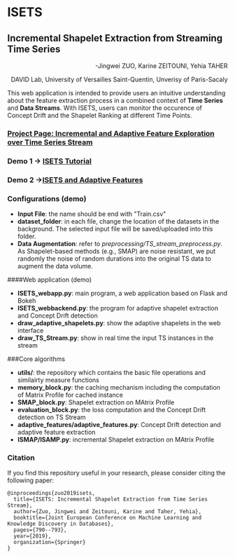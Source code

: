 # ISETS
## Incremental Shapelet Extraction from Streaming Time Series
<p align="right">-Jingwei ZUO, Karine ZEITOUNI, Yehia TAHER</p>
<p align="right">DAVID Lab, University of Versailles Saint-Quentin, Unverisy of Paris-Sacaly</p>

This web application is intended to provide users an intuitive understanding about the feature extraction process in a combined context of **Time Series** and **Data Streams**. With ISETS, users can monitor the occurence of Concept Drift and the Shapelet Ranking at different Time Points.

### [Project Page: Incremental and Adaptive Feature Exploration over Time Series Stream](https://github.com/JingweiZuo/TSStreamMining)

### Demo 1 -> [ISETS Tutorial](https://drive.google.com/file/d/1IIHi0nu89ZNpZWxeUAsuX7MzyquoJZ_o/view?usp=sharing)

### Demo 2 ->[ISETS and Adaptive Features](https://drive.google.com/open?id=1-7RpKNIdMLYUuv1Fg7X7IlJMUrmkKwAb)

### Configurations (demo)

- **Input File**: the name should be end with "Train.csv"
- **dataset_folder**: in each file, change the location of the datasets in the background. The selected input file will be saved/uploaded into this folder.
- **Data Augmentation**: refer to *preprocessing/TS_stream_preprocess.py*. As Shapelet-based methods (e.g., SMAP) are noise resistant, we put randomly the noise of random durations into the original TS data to augment the data volume. 

####Web application (demo)

- **ISETS_webapp.py**: main program, a web application based on Flask and Bokeh
- **ISETS_webbackend.py**: the program for adaptive shapelet extraction and Concept Drift detection
- **draw_adaptive_shapelets.py**: show the adaptive shapelets in the web interface
- **draw_TS_Stream.py**: show in real time the input TS instances in the stream

###Core algorithms

- **utils/**: the repository which contains the basic file operations and similairty measure functions
- **memory_block.py**: the caching mechanism including the computation of Matrix Profile for cached instance
- **SMAP_block.py**: Shapelet extraction on MAtrix Profile
- **evaluation_block.py**: the loss computation and the Concept Drift detection on TS Stream
- **adaptive_features/adaptive_features.py**: Concept Drift detection and adaptive feature extraction
- **ISMAP/ISAMP.py**: incremental Shapelet extraction on MAtrix Profile


### Citation

If you find this repository useful in your research, please consider citing the following paper:

```script
@inproceedings{zuo2019isets,
  title={ISETS: Incremental Shapelet Extraction from Time Series Stream},
  author={Zuo, Jingwei and Zeitouni, Karine and Taher, Yehia},
  booktitle={Joint European Conference on Machine Learning and Knowledge Discovery in Databases},
  pages={790--793},
  year={2019},
  organization={Springer}
}
```
